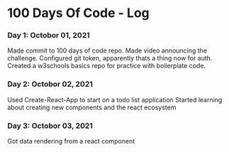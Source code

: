 # 100 Days Of Code - Log

### Day 1: Octobor 01, 2021
Made commit to 100 days of code repo.
Made video announcing the challenge.
Configured git token, apparently thats a thing now for auth.
Created a w3schools basics repo for practice with boilerplate code.


### Day 2: Octobor 02, 2021
Used Create-React-App to start on a todo list application
Started learning about creating new components and the react ecosystem

### Day 3: Octobor 03, 2021
Got data rendering from a react component
